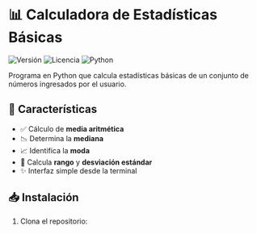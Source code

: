 # 📊 Calculadora de Estadísticas Básicas

![Versión](https://img.shields.io/badge/Versión-1.0.0-blue)
![Licencia](https://img.shields.io/badge/Licencia-MIT-green)
![Python](https://img.shields.io/badge/Python-3.8%2B-yellow)

Programa en Python que calcula estadísticas básicas de un conjunto de números ingresados por el usuario.

## 🌟 Características
- ✅ Cálculo de **media aritmética**
- 📉 Determina la **mediana**
- 📈 Identifica la **moda**
- 🔄 Calcula **rango** y **desviación estándar**
- ✨ Interfaz simple desde la terminal

## 📥 Instalación
1. Clona el repositorio: